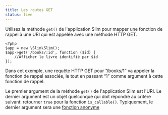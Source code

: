 ```yaml
---
title: Les routes GET
status: live
---
```


Utilisez la méthode `get()` de l'application Slim pour mapper une fonction de rappel à une URI qui est appelée avec une méthode HTTP GET.

    <?php
    $app = new \Slim\Slim();
    $app->get('/books/:id', function ($id) {
        //Afficher le livre identifié par $id
    });

Dans cet exemple, une requête HTTP GET pour “/books/1” va appeler la fonction de rappel associée, le tout en passant “1” comme argument à cette fonction de rappel.

Le premier argument de la méthode `get()` de l'application Slim est l'URI. Le dernier argument est un objet quelconque qui doit répondre au critère suivant: retourner `true` pour la fonction `is_callable()`.
Typiquement, le dernier argument sera une [fonction anonyme][anon-func]

[anon-func]: http://php.net/manual/fr/functions.anonymous.php
